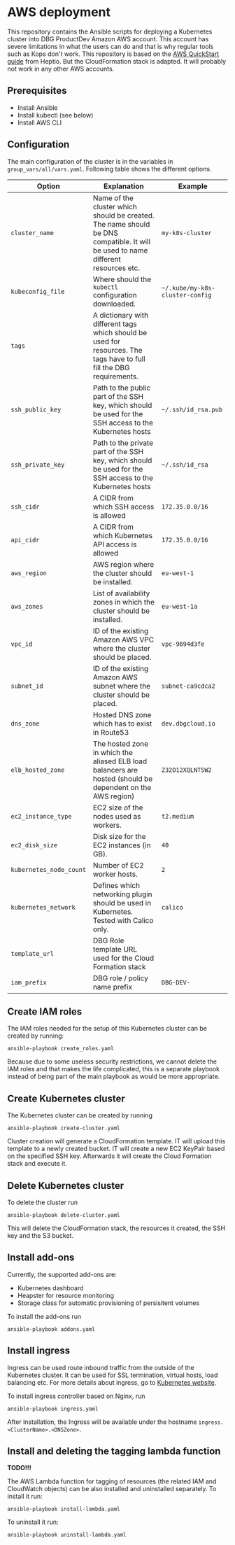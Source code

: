 # AWS deployment

This repository contains the Ansible scripts for deploying a Kubernetes cluster into DBG ProductDev Amazon AWS account. This account has severe limitations in what the users can do and that is why regular tools such as Kops don't work. This repository is based on the [AWS QuickStart guide](https://aws.amazon.com/quickstart/architecture/heptio-kubernetes/) from Heptio. But the CloudFormation stack is adapted. It will probably not work in any other AWS accounts.

## Prerequisites

* Install Ansible
* Install kubectl (see below)
* Install AWS CLI

## Configuration

The main configuration of the cluster is in the variables in `group_vars/all/vars.yaml`. Following table shows the different options.

| Option | Explanation | Example |
|--------|-------------|---------|
| `cluster_name` | Name of the cluster which should be created. The name should be DNS compatible. It will be used to name different resources etc. | `my-k8s-cluster` |
| `kubeconfig_file` | Where should the `kubectl` configuration downloaded. | `~/.kube/my-k8s-cluster-config` |
| `tags` | A dictionary with different tags which should be used for resources. The tags have to full fill the DBG requirements. | |
| `ssh_public_key` | Path to the public part of the SSH key, which should be used for the SSH access to the Kubernetes hosts | `~/.ssh/id_rsa.pub` |
| `ssh_private_key` | Path to the private part of the SSH key, which should be used for the SSH access to the Kubernetes hosts | `~/.ssh/id_rsa` |
| `ssh_cidr` | A CIDR from which SSH access is allowed | `172.35.0.0/16` |
| `api_cidr` | A CIDR from which Kubernetes API access is allowed | `172.35.0.0/16` |
| `aws_region` | AWS region where the cluster should be installed. | `eu-west-1` |
| `aws_zones` | List of availability zones in which the cluster should be installed. | `eu-west-1a` |
| `vpc_id` | ID of the existing Amazon AWS VPC where the cluster should be placed. | `vpc-9694d3fe` |
| `subnet_id` | ID of the existing Amazon AWS subnet where the cluster should be placed. | `subnet-ca9cdca2` |
| `dns_zone` | Hosted DNS zone which has to exist in Route53 | `dev.dbgcloud.io` |
| `elb_hosted_zone` | The hosted zone in which the aliased ELB load balancers are hosted (should be dependent on the AWS region) | `Z32O12XQLNTSW2` |
| `ec2_instance_type` | EC2 size of the nodes used as workers. | `t2.medium` |
| `ec2_disk_size` | Disk size for the EC2 instances (in GB). | `40` |
| `kubernetes_node_count` | Number of EC2 worker hosts. | `2` |
| `kubernetes_network` | Defines which networking plugin should be used in Kubernetes. Tested with Calico only. | `calico` |
| `template_url` | DBG Role template URL used for the Cloud Formation stack | |
| `iam_prefix` | DBG role / policy name prefix | `DBG-DEV-` |

## Create IAM roles

The IAM roles needed for the setup of this Kubernetes cluster can be created by running:
```
ansible-playbook create_roles.yaml
```

Because due to some useless security restrictions, we cannot delete the IAM roles and that makes the life complicated, this is a separate playbook instead of being part of the main playbook as would be more appropriate.

## Create Kubernetes cluster

The Kubernetes cluster can be created by running
```
ansible-playbook create-cluster.yaml
```

Cluster creation will generate a CloudFormation template. IT will upload this template to a newly created bucket. IT will create a new EC2 KeyPair based on the specified SSH key. Afterwards it will create the Cloud Formation stack and execute it.

## Delete Kubernetes cluster

To delete the cluster run
```
ansible-playbook delete-cluster.yaml
```

This will delete the CloudFormation stack, the resources it created, the SSH key and the S3 bucket.

## Install add-ons

Currently, the supported add-ons are:
* Kubernetes dashboard
* Heapster for resource monitoring
* Storage class for automatic provisioning of persisitent volumes

To install the add-ons run
```
ansible-playbook addons.yaml
```

## Install ingress

Ingress can be used route inbound traffic from the outside of the Kubernetes cluster. It can be used for SSL termination, virtual hosts, load balancing etc. For more details about ingress, go to [Kubernetes website](https://kubernetes.io/docs/concepts/services-networking/ingress/).

To install ingress controller based on Nginx, run
```
ansible-playbook ingress.yaml
```

After installation, the Ingress will be available under the hostname `ingress.<ClusterName>.<DNSZone>`.

## Install and deleting the tagging lambda function

**TODO!!!**

The AWS Lambda function for tagging of resources (the related IAM and CloudWatch objects) can be also installed and uninstalled separately. To install it run:
```
ansible-playbook install-lambda.yaml
```

To uninstall it run:
```
ansible-playbook uninstall-lambda.yaml
```
